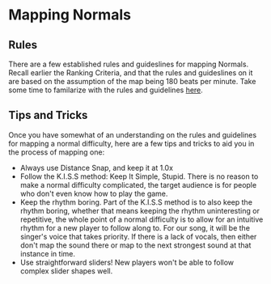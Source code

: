 # Mapping Normals

## Rules

There are a few established rules and guideslines for mapping Normals. Recall earlier the Ranking Criteria, and that the rules and guideslines on it are based on the assumption of the map being 180 beats per minute. Take some time to familarize with the rules and guidelines [here](https://osu.ppy.sh/wiki/en/Ranking_criteria/osu%21#normal).

## Tips and Tricks

Once you have somewhat of an understanding on the rules and guidelines for mapping a normal difficulty, here are a few tips and tricks to aid you in the process of mapping one:

- Always use Distance Snap, and keep it at 1.0x
- Follow the K.I.S.S method: Keep It Simple, Stupid. There is no reason to make a normal difficulty complicated, the target audience is for people who don't even know how to play the game. 
- Keep the rhythm boring. Part of the K.I.S.S method is to also keep the rhythm boring, whether that means keeping the rhythm uninteresting or repetitive, the whole point of a normal difficulty is to allow for an intuitive rhythm for a new player to follow along to. For our song, it will be the singer's voice that takes priority. If there is a lack of vocals, then either don't map the sound there or map to the next strongest sound at that instance in time.
- Use straightforward sliders! New players won't be able to follow complex slider shapes well.